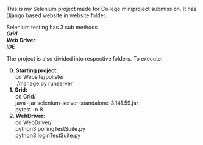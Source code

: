 This is my Selenium project made for College miniproject submission. It has Django based website in website folder. 

Selenium testing has 3 sub methods<br />
  ***Grid<br />***
  ***Web Driver<br />***
  ***IDE<br />***

The project is also divided into respective folders.
To execute:<br />

&nbsp;&nbsp;**0. Starting project:<br />**
&nbsp;&nbsp;&nbsp;&nbsp;&nbsp;&nbsp;cd Website/pollster<br />
&nbsp;&nbsp;&nbsp;&nbsp;&nbsp;&nbsp;./manage.py runserver<br />
&nbsp;&nbsp;**1. Grid:<br />**
&nbsp;&nbsp;&nbsp;&nbsp;&nbsp;&nbsp;cd Grid/<br />
&nbsp;&nbsp;&nbsp;&nbsp;&nbsp;&nbsp;java -jar selenium-server-standalone-3.141.59.jar<br />
&nbsp;&nbsp;&nbsp;&nbsp;&nbsp;&nbsp;pytest -n 8<br />
&nbsp;&nbsp;**2. WebDriver:<br />**
&nbsp;&nbsp;&nbsp;&nbsp;&nbsp;&nbsp;cd WebDriver/<br />
&nbsp;&nbsp;&nbsp;&nbsp;&nbsp;&nbsp;python3 pollingTestSuite.py<br />
&nbsp;&nbsp;&nbsp;&nbsp;&nbsp;&nbsp;python3 loginTestSuite.py<br />

